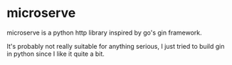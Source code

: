 # microserve

microserve is a python http library inspired by go's gin framework.

It's probably not really suitable for anything serious, I just tried to build gin in python since I like it quite a bit.
